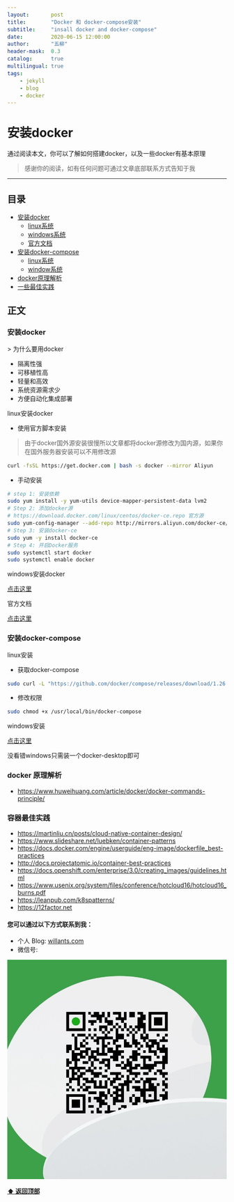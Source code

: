 ```yaml
---
layout:       post
title:        "Docker 和 docker-compose安装"
subtitle:     "insall docker and docker-compose"
date:         2020-06-15 12:00:00
author:       "五柳"
header-mask:  0.3
catalog:      true
multilingual: true
tags:
    - jekyll
    - blog
    - docker
---
```


# 安装docker

通过阅读本文，你可以了解如何搭建docker，以及一些docker有基本原理

> 感谢你的阅读，如有任何问题可通过文章底部联系方式告知于我

---

<h2 id="catalog">目录</h2>

- [安装docker](#install_docker)
  - [linux系统](#install_docker_linux)
  - [windows系统](#install_docker_windows)
  - [官方文档](#docker_docs)
- [安装docker-compose](#install_docker_compose)
  - [linux系统](#install_docker_compose_linux)
  - [window系统](#install_docker_compose_win)
- [docker原理解析](#docker-principle)
- [一些最佳实践](#Best_Practices)



## 正文



<h3 id="install_docker">安装docker</h3>
> 为什么要用docker

- 隔离性强
- 可移植性高
- 轻量和高效
- 系统资源需求少
- 方便自动化集成部署


<div id="install_docker_linux">linux安装docker</div>


-  使用官方脚本安装
> 由于docker国外源安装很慢所以文章都将docker源修改为国内源，如果你在国外服务器安装可以不用修改源
```bash
curl -fsSL https://get.docker.com | bash -s docker --mirror Aliyun
```
- 手动安装
```bash
# step 1: 安装依赖
sudo yum install -y yum-utils device-mapper-persistent-data lvm2
# Step 2: 添加docker源
# https://download.docker.com/linux/centos/docker-ce.repo 官方源
sudo yum-config-manager --add-repo http://mirrors.aliyun.com/docker-ce/linux/centos/docker-ce.repo
# Step 3: 安装docker-ce
sudo yum -y install docker-ce
# Step 4: 开启Docker服务
sudo systemctl start docker
sudo systemctl enable docker
```

<div id="install_docker_linux">windows安装docker</div>

[点击这里](https://docs.docker.com/docker-for-windows/install/)

<div id="docker_docs">官方文档</div>

[点击这里](https://docs.docker.com/engine/install/centos/)

<h3 id="install_docker_compose">安装docker-compose</h3>

<div id="install_docker_compose_linux">linux安装</div>

- 获取docker-compose
```bash
sudo curl -L "https://github.com/docker/compose/releases/download/1.26.0/docker-compose-$(uname -s)-$(uname -m)" -o /usr/local/bin/docker-compose
```
- 修改权限
```bash
sudo chmod +x /usr/local/bin/docker-compose
```

<div id="install_docker_compose_win">windows安装</div>

[点击这里](https://docs.docker.com/docker-for-windows/install/)



没看错windows只需装一个docker-desktop即可

<h3 id="docker-principle">docker 原理解析</h3>

* https://www.huweihuang.com/article/docker/docker-commands-principle/
<h3 id="docker-principle">容器最佳实践</h3>

* https://martinliu.cn/posts/cloud-native-container-design/
* https://www.slideshare.net/luebken/container-patterns
* https://docs.docker.com/engine/userguide/eng-image/dockerfile_best-practices
* http://docs.projectatomic.io/container-best-practices
* https://docs.openshift.com/enterprise/3.0/creating_images/guidelines.html
* https://www.usenix.org/system/files/conference/hotcloud16/hotcloud16_burns.pdf
* https://leanpub.com/k8spatterns/
* https://12factor.net






#### 您可以通过以下方式联系到我：
- 个人 Blog:  [willants.com](https://willants.com)
- 微信号:

![img](/img/wechat.jpg)


**[⬆ 返回顶部](#catalog)**
